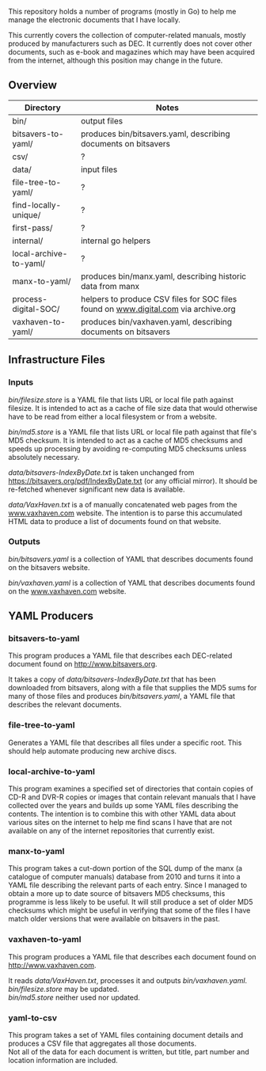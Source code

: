 
This repository holds a number of programs (mostly in Go) to help me manage the electronic documents that I have locally.

This currently covers the collection of computer-related manuals, mostly produced by manufacturers such as DEC. It currently does not cover other documents, such as e-book and magazines which may have been acquired from the internet, although this position may change in the future.

## Overview ##

| Directory                      | Notes
|--------------------------------|-------------------------------------------------------------------------------------------|
| bin/                           | output files
| bitsavers-to-yaml/             | produces bin/bitsavers.yaml, describing documents on bitsavers
| csv/                           | ?
| data/                          | input files
| file-tree-to-yaml/             | ?
| find-locally-unique/           | ?
| first-pass/                    | ?
| internal/                      | internal go helpers
| local-archive-to-yaml/         | ?
| manx-to-yaml/                  | produces bin/manx.yaml, describing historic data from manx
| process-digital-SOC/           | helpers to produce CSV files for SOC files found on www.digital.com via archive.org
| vaxhaven-to-yaml/              | produces bin/vaxhaven.yaml, describing documents on bitsavers

## Infrastructure Files ##

### Inputs ###

_bin/filesize.store_ is a YAML file that lists URL or local file path against filesize. It is intended to act as a cache of file size data that would otherwise have to be read from either a local filesystem or from a website.

_bin/md5.store_ is a YAML file that lists URL or local file path against that file's MD5 checksum. It is intended to act as a cache of MD5 checksums and speeds up processing by avoiding re-computing MD5 checksums unless absolutely necessary.

_data/bitsavers-IndexByDate.txt_ is taken unchanged from https://bitsavers.org/pdf/IndexByDate.txt (or any official mirror). It should be re-fetched whenever significant new data is available.

_data/VaxHaven.txt_ is a of manually concatenated web pages from the www.vaxhaven.com website. The intention is to parse this accumulated HTML data to produce a list of documents found on that website.

### Outputs ###

_bin/bitsavers.yaml_ is a collection of YAML that describes documents found on the bitsavers website.

_bin/vaxhaven.yaml_ is a collection of YAML that describes documents found on the www.vaxhaven.com website.


## YAML Producers ##

### bitsavers-to-yaml

This program produces a YAML file that describes each DEC-related document found on http://www.bitsavers.org.

It takes a copy of _data/bitsavers-IndexByDate.txt_ that has been downloaded from bitsavers, along with a file that supplies the MD5 sums for many of those files and produces _bin/bitsavers.yaml_, a YAML file that describes the relevant documents.

### file-tree-to-yaml

Generates a YAML file that describes all files under a specific root. This should help automate producing new archive discs.

### local-archive-to-yaml

This program examines a specified set of directories that contain copies of CD-R and DVR-R copies or images that contain relevant manuals that I have collected over the years and builds up some YAML files describing the contents.
The intention is to combine this with other YAML data about various sites on the internet to help me find scans I have that are not available on any of the internet repositories that currently exist.

### manx-to-yaml

This program takes a cut-down portion of the SQL dump of the manx (a catalogue of computer manuals) database from 2010 and turns it into a YAML file describing the relevant parts of each entry. Since I managed to obtain a more up to date source of bitsavers MD5 checksums, this programme is less likely to be useful. It will still produce a set of older MD5 checksums which might be useful in verifying that some of the files I have match older versions that were available on bitsavers in the past.

### vaxhaven-to-yaml ###

This program produces a YAML file that describes each document found on http://www.vaxhaven.com.

It reads _data/VaxHaven.txt_, processes it and outputs _bin/vaxhaven.yaml_.  
_bin/filesize.store_ may be updated.  
_bin/md5.store_ neither used nor updated.

### yaml-to-csv ###

This program takes a set of YAML files containing document details and produces a CSV file that aggregates all those documents.  
Not all of the data for each document is written, but title, part number and location information are included.

